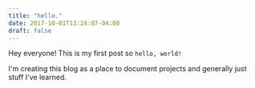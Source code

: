 ```yaml
---
title: "hello."
date: 2017-10-01T13:24:07-04:00
draft: false
---
```


Hey everyone! This is my first post so `hello, world!`

I'm creating this blog as a place to document projects and generally just stuff I've learned.
